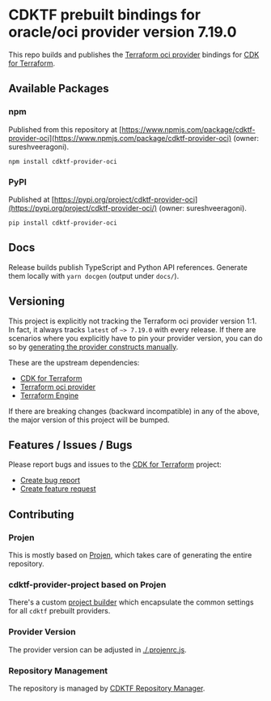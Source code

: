 # CDKTF prebuilt bindings for oracle/oci provider version 7.19.0

This repo builds and publishes the [Terraform oci provider](https://registry.terraform.io/providers/oracle/oci/7.19.0/docs) bindings for [CDK for Terraform](https://cdk.tf).

## Available Packages

### npm

Published from this repository at [https://www.npmjs.com/package/cdktf-provider-oci](https://www.npmjs.com/package/cdktf-provider-oci) (owner: sureshveeragoni).

`npm install cdktf-provider-oci`

### PyPI

Published at [https://pypi.org/project/cdktf-provider-oci](https://pypi.org/project/cdktf-provider-oci/) (owner: sureshveeragoni).

`pip install cdktf-provider-oci`

## Docs

Release builds publish TypeScript and Python API references. Generate them locally with `yarn docgen` (output under `docs/`).

## Versioning

This project is explicitly not tracking the Terraform oci provider version 1:1. In fact, it always tracks `latest` of `~> 7.19.0` with every release. If there are scenarios where you explicitly have to pin your provider version, you can do so by [generating the provider constructs manually](https://cdk.tf/imports).

These are the upstream dependencies:

* [CDK for Terraform](https://cdk.tf)
* [Terraform oci provider](https://registry.terraform.io/providers/oracle/oci/7.19.0)
* [Terraform Engine](https://terraform.io)

If there are breaking changes (backward incompatible) in any of the above, the major version of this project will be bumped.

## Features / Issues / Bugs

Please report bugs and issues to the [CDK for Terraform](https://cdk.tf) project:

* [Create bug report](https://cdk.tf/bug)
* [Create feature request](https://cdk.tf/feature)

## Contributing

### Projen

This is mostly based on [Projen](https://github.com/projen/projen), which takes care of generating the entire repository.

### cdktf-provider-project based on Projen

There's a custom [project builder](https://github.com/cdktf/cdktf-provider-project) which encapsulate the common settings for all `cdktf` prebuilt providers.

### Provider Version

The provider version can be adjusted in [./.projenrc.js](./.projenrc.js).

### Repository Management

The repository is managed by [CDKTF Repository Manager](https://github.com/cdktf/cdktf-repository-manager/).
